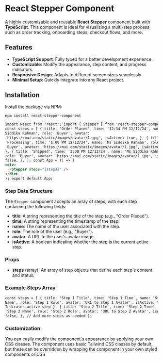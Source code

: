 # React Stepper Component

A highly customizable and reusable **React Stepper** component built with **TypeScript**. This component is ideal for visualizing a multi-step process such as order tracking, onboarding steps, checkout flows, and more.

## Features

- **TypeScript Support**: Fully typed for a better development experience.
- **Customizable**: Modify the appearance, step content, and progress indicators.
- **Responsive Design**: Adapts to different screen sizes seamlessly.
- **Minimal Setup**: Quickly integrate into any React project.

## Installation

Install the package via NPM:

```bash
npm install react-stepper-component
```

```html
import React from 'react'; import { Stepper } from 'react-stepper-component';
const steps = [ { title: 'Order Placed', time: '12:34 PM 12/12/24', name: 'Ms
Siddika Rahman', role: 'Buyer', avatar:
'https://mui.com/static/images/avatar/1.jpg', isActive: true, }, { title:
'Processing', time: '1:00 PM 12/12/24', name: 'Ms Siddika Rahman', role:
'Buyer', avatar: 'https://mui.com/static/images/avatar/1.jpg', isActive: false,
}, { title: 'Shipped', time: '3:00 PM 12/12/24', name: 'Ms Siddika Rahman',
role: 'Buyer', avatar: 'https://mui.com/static/images/avatar/1.jpg', isActive:
false, }, ]; const App = () => (
<div>
  <Stepper steps="{steps}" />
</div>
); export default App;
```

### Step Data Structure

The `Stepper` component accepts an array of steps, with each step containing the following fields:

- **title**: A string representing the title of the step (e.g., "Order Placed").
- **time**: A string representing the timestamp of the step.
- **name**: The name of the user associated with the step.
- **role**: The role of the user (e.g., "Buyer").
- **avatar**: A URL to the user's avatar image.
- **isActive**: A boolean indicating whether the step is the current active step.

### Props

- **steps** (array): An array of step objects that define each step's content and status.

### Example Steps Array

```html
const steps = [ { title: 'Step 1 Title', time: 'Step 1 Time', name: 'Step 1
Name', role: 'Step 1 Role', avatar: 'URL to Step 1 Avatar', isActive: true, //
Indicates active step }, { title: 'Step 2 Title', time: 'Step 2 Time', name:
'Step 2 Name', role: 'Step 2 Role', avatar: 'URL to Step 2 Avatar', isActive:
false, }, // Add more steps as needed ];
```

### Customization

You can easily modify the component's appearance by applying your own CSS classes. The component uses basic Tailwind CSS classes by default, but these can be overridden by wrapping the component in your own styled components or CSS
